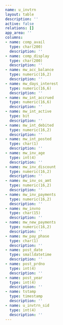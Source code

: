 ```yaml
---
name: u_invtrn
layout: table
description: ''
active: false
relations: []
app_area: ''
columns:
- name: comp_avail
  type: char(200)
  description: ''
- name: comp_display
  type: char(200)
  description: ''
- name: mw_acc_balance
  type: numeric(16,2)
  description: ''
- name: mw_days_interest
  type: numeric(16,6)
  description: ''
- name: mw_int_accrued
  type: numeric(16,6)
  description: ''
- name: mw_int_active
  type: bit
  description: ''
- name: mw_int_debited
  type: numeric(16,2)
  description: ''
- name: mw_int_posted
  type: char(1)
  description: ''
- name: mw_inv_age
  type: int(4)
  description: ''
- name: mw_inv_discount
  type: numeric(16,2)
  description: ''
- name: mw_inv_os_amt
  type: numeric(16,2)
  description: ''
- name: mw_inv_payments
  type: numeric(16,2)
  description: ''
- name: mw_invno
  type: char(15)
  description: ''
- name: mw_new_payments
  type: numeric(16,2)
  description: ''
- name: mw_pay_phase
  type: char(1)
  description: ''
- name: post_date
  type: smalldatetime
  description: ''
- name: post_prdno
  type: int(4)
  description: ''
- name: post_year
  type: int(4)
  description: ''
- name: tstamp
  type: timestamp
  description: ''
- name: u_invtrn_sid
  type: int(4)
  description: ''
---
```


